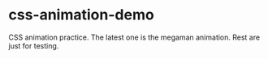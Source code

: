# css-animation-demo
CSS animation practice.
The latest one is the megaman animation. Rest are just for testing.
